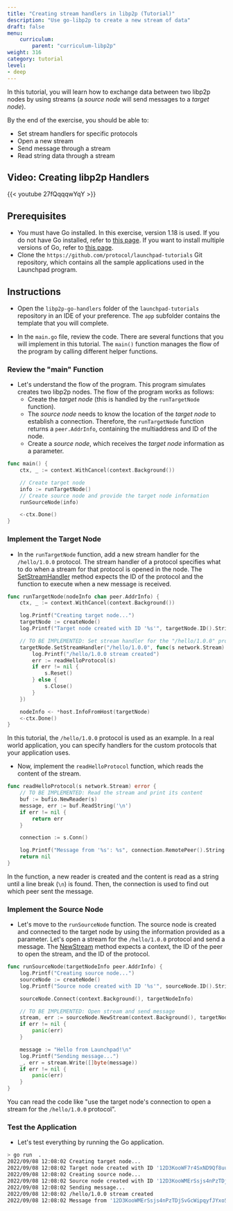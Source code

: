 ```yaml
---
title: "Creating stream handlers in libp2p (Tutorial)"
description: "Use go-libp2p to create a new stream of data"
draft: false
menu:
    curriculum:
        parent: "curriculum-libp2p"
weight: 316
category: tutorial
level:
- deep
---
```


In this tutorial, you will learn how to exchange data between two libp2p nodes by using streams (a _source node_ will send messages to a _target node_).

By the end of the exercise, you should be able to:

* Set stream handlers for specific protocols
* Open a new stream
* Send message through a stream
* Read string data through a stream

## Video: Creating libp2p Handlers

{{< youtube 27fQqqqwYqY >}}

## Prerequisites

* You must have Go installed. In this exercise, version 1.18 is used.
If you do not have Go installed, refer to [this page](https://go.dev/doc/install).
If you want to install multiple versions of Go, refer to [this page](https://go.dev/doc/manage-install#installing-multiple).
* Clone the `https://github.com/protocol/launchpad-tutorials` Git repository, which contains all the sample applications used in the Launchpad program.

## Instructions

* Open the `libp2p-go-handlers` folder of the `launchpad-tutorials` repository in an IDE of your preference. The `app` subfolder contains the template that you will complete.

* In the `main.go` file, review the code.
There are several functions that you will implement in this tutorial.
The `main()` function manages the flow of the program by calling different helper functions.

### Review the "main" Function

* Let's understand the flow of the program. This program simulates creates two libp2p nodes. The flow of the program works as follows:
    - Create the _target node_ (this is handled by the `runTargetNode` function).
    - The _source node_ needs to know the location of the _target node_ to establish a connection. Therefore, the `runTargetNode` function returns a `peer.AddrInfo`, containing the multiaddress and ID of the node.
    - Create a _source node_, which receives the _target node_ information as a parameter.

```go
func main() {
	ctx, _ := context.WithCancel(context.Background())

	// Create target node
	info := runTargetNode()
	// Create source node and provide the target node information
	runSourceNode(info)

	<-ctx.Done()
}
```

### Implement the Target Node

* In the `runTargetNode` function, add a new stream handler for the `/hello/1.0.0` protocol. The stream handler of a protocol specifies what to do when a stream for that protocol is opened in the node.
The [SetStreamHandler](https://github.com/libp2p/go-libp2p/blob/master/core/host/host.go#L52) method expects the ID of the protocol and the function to execute when a new message is received.

```go
func runTargetNode(nodeInfo chan peer.AddrInfo) {
	ctx, _ := context.WithCancel(context.Background())

	log.Printf("Creating target node...")
	targetNode := createNode()
	log.Printf("Target node created with ID '%s'", targetNode.ID().String())

	// TO BE IMPLEMENTED: Set stream handler for the "/hello/1.0.0" protocol
	targetNode.SetStreamHandler("/hello/1.0.0", func(s network.Stream) {
		log.Printf("/hello/1.0.0 stream created")
		err := readHelloProtocol(s)
		if err != nil {
			s.Reset()
		} else {
			s.Close()
		}
	})

	nodeInfo <- *host.InfoFromHost(targetNode)
	<-ctx.Done()
}
```

In this tutorial, the `/hello/1.0.0` protocol is used as an example. In a real world application, you can specify handlers for the custom protocols that your application uses.

* Now, implement the `readHelloProtocol` function, which reads the content of the stream.

```go
func readHelloProtocol(s network.Stream) error {
	// TO BE IMPLEMENTED: Read the stream and print its content
	buf := bufio.NewReader(s)
	message, err := buf.ReadString('\n')
	if err != nil {
		return err
	}

	connection := s.Conn()

	log.Printf("Message from '%s': %s", connection.RemotePeer().String(), message)
	return nil
}
```

In the function, a new reader is created and the content is read as a string until a line break (`\n`) is found. Then, the connection is used to find out which peer sent the message.

### Implement the Source Node

* Let's move to the `runSourceNode` function. The source node is created and connected to the target node by using the information provided as a parameter. Let's open a stream for the `/hello/1.0.0` protocol and send a message.
The [NewStream](https://github.com/libp2p/go-libp2p/blob/master/core/host/host.go#L66) method expects a context, the ID of the peer to open the stream, and the ID of the protocol.

```go
func runSourceNode(targetNodeInfo peer.AddrInfo) {
	log.Printf("Creating source node...")
	sourceNode := createNode()
	log.Printf("Source node created with ID '%s'", sourceNode.ID().String())

	sourceNode.Connect(context.Background(), targetNodeInfo)

	// TO BE IMPLEMENTED: Open stream and send message
	stream, err := sourceNode.NewStream(context.Background(), targetNodeInfo.ID, "/hello/1.0.0")
	if err != nil {
		panic(err)
	}

	message := "Hello from Launchpad!\n"
	log.Printf("Sending message...")
	_, err = stream.Write([]byte(message))
	if err != nil {
		panic(err)
	}
}
```

You can read the code like "use the target node's connection to open a stream for the `/hello/1.0.0` protocol".

### Test the Application

* Let's test everything by running the Go application.

```bash
> go run  .
2022/09/08 12:08:02 Creating target node...
2022/09/08 12:08:02 Target node created with ID '12D3KooWF7r4SxND9Qf8uu9u3PtDduG5ET4NZf1Pw25BMqQEvXRP'
2022/09/08 12:08:02 Creating source node...
2022/09/08 12:08:02 Source node created with ID '12D3KooWMErSsjs4nPzTDjSvGcWipqyfJYxoSQJM57mTPWccEYQA'
2022/09/08 12:08:02 Sending message...
2022/09/08 12:08:02 /hello/1.0.0 stream created
2022/09/08 12:08:02 Message from '12D3KooWMErSsjs4nPzTDjSvGcWipqyfJYxoSQJM57mTPWccEYQA': Hello from Launchpad!
```
